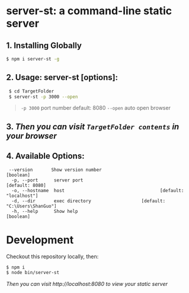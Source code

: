 # server-st: a command-line static server

## 1. Installing Globally
```sh
$ npm i server-st -g
```
## 2. Usage:  server-st [options]: 
```sh
 $ cd TargetFolder 
 $ server-st -p 3000 --open 
```
> `-p 3000` port number default: 8080 
>  `--open` auto open browser

## 3.  *Then you can visit `TargetFolder contents`  in your browser*

## 4. Available Options:
```
 --version       Show version number                                   [boolean]
  -p, --port      server port                                    [default: 8080]
  -o, --hostname  host                                    [default: "localhost"]
  -d, --dir       exec directory                   [default: "C:\Users\ShanGuo"]
  -h, --help      Show help                                            [boolean]

```

#  Development

Checkout this repository locally, then:
```sh
$ npm i
$ node bin/server-st
```

*Then you can visit http://localhost:8080 to view your static server*